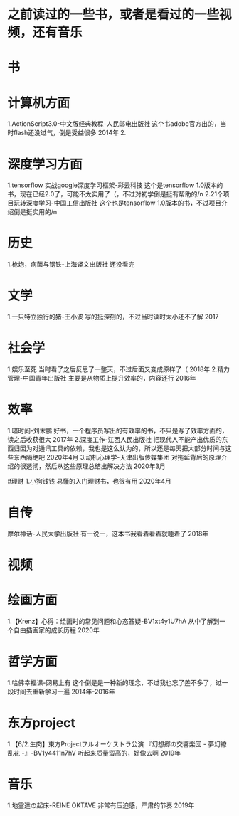 # 之前读过的一些书，或者是看过的一些视频，还有音乐
# 书
# 计算机方面
1.ActionScript3.0-中文版经典教程-人民邮电出版社 这个书adobe官方出的，当时flash还没过气，倒是受益很多 2014年
2.

# 深度学习方面
1.tensorflow 实战google深度学习框架-彩云科技 这个是tensorflow 1.0版本的书，现在已经2.0了，可能不太实用了（，不过对初学倒是挺有帮助的/n
2.21个项目玩转深度学习-中国工信出版社 这个也是tensorflow 1.0版本的书，不过项目介绍倒是挺实用的/n

# 历史
1.枪炮，病菌与钢铁-上海译文出版社 还没看完

# 文学
1.一只特立独行的猪-王小波 写的挺深刻的，不过当时读时太小还不了解 2017

# 社会学
1.娱乐至死 当时看了之后反思了一整天，不过后面又变成原样了（ 2018年
2.精力管理-中国青年出版社 主要是从物质上提升效率的，内容还行 2016年
# 效率
1.暗时间-刘末鹏 好书，一个程序员写出的有效率的书，不只是写了效率方面的，读之后收获很大 2017年
2.深度工作-江西人民出版社 把现代人不能产出优质的东西归因为对通讯工具的依赖，我也是这么认为的，所以还是每天把大部分时间与这些东西隔绝吧 2020年4月
3.动机心理学-天津出版传媒集团 对拖延背后的原理介绍的很透彻，然后从这些原理总结出解决方法 2020年3月

#理财
1.小狗钱钱 易懂的入门理财书，也很有用 2020年4月

# 自传
摩尔神话-人民大学出版社 有一说一，这本书我看着看着就睡着了 2018年


# 视频
# 绘画方面
1.【Krenz】心得：绘画时的常见问题和心态答疑-BV1xt4y1U7hA 从中了解到一个自由插画家的成长历程 2020年
# 哲学方面
1.哈佛幸福课-网易上有 这个倒是是一种新的理念，不过我也忘了差不多了，过一段时间去重新学习一遍 2014年-2016年
# 东方project
1.【6/2.生肉】東方Projectフルオーケストラ公演 『幻想郷の交響楽団 - 夢幻繚乱花 -』-BV1y4411n7hV 听起来质量蛮高的，好像去啊 2019年

# 音乐
1.地霊達の起床-REINE OKTAVE 非常有压迫感，严肃的节奏 2019年
